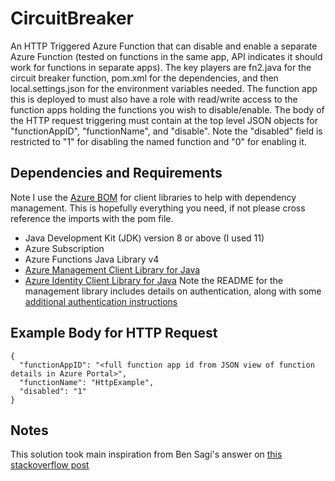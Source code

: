 # CircuitBreaker
An HTTP Triggered Azure Function that can disable and enable a separate Azure Function (tested on functions in the same app, API indicates it should work for functions in separate apps). The key players are fn2.java for the circuit breaker function, pom.xml for the dependencies, and then local.settings.json for the environment variables needed. The function app this is deployed to must also have a role with read/write access to the function apps holding the functions you wish to disable/enable. The body of the HTTP request triggering must contain at the top level JSON objects for "functionAppID", "functionName", and "disable". Note the "disabled" field is restricted to "1" for disabling the named function and "0" for enabling it.

## Dependencies and Requirements
Note I use the [Azure BOM](https://github.com/Azure/azure-sdk-for-java/tree/azure-core_1.44.0/sdk/boms/azure-sdk-bom) for client libraries to help with dependency management. This is hopefully everything you need, if not please cross reference the imports with the pom file.
* Java Development Kit (JDK) version 8 or above (I used 11)
* Azure Subscription
* Azure Functions Java Library v4
* [Azure Management Client Library for Java](https://github.com/Azure/azure-sdk-for-java/tree/azure-resourcemanager_2.31.0/sdk/resourcemanager)
* [Azure Identity Client Library for Java](https://github.com/Azure/azure-sdk-for-java/tree/main/sdk/identity/azure-identity)
Note the README for the management library includes details on authentication, along with some [additional authentication instructions]([https://github.com/Azure/azure-sdk-for-java/tree/main/sdk/identity/azure-identity](https://github.com/Azure/azure-sdk-for-java/blob/main/sdk/resourcemanager/docs/AUTH.md)https://github.com/Azure/azure-sdk-for-java/blob/main/sdk/resourcemanager/docs/AUTH.md)

## Example Body for HTTP Request
```
{
  "functionAppID": "<full function app id from JSON view of function details in Azure Portal>",
  "functionName": "HttpExample",
  "disabled": "1"
}
```

## Notes
This solution took main inspiration from Ben Sagi's answer on [this stackoverflow post](https://stackoverflow.com/questions/74948485/disable-azure-function-from-java-sdk#:~:text=found%20the%20following%20solution.%20the%20function%20enable%2Fdisable%20property,the%20function%20app%3A%20functionApp.update%20%28%29.withAppSetting%20%28%22AzureWebJobs.%3Cfunction_name%3E.Disabled%22%2C%20%221%22%29.apply%20%28%29%3B)
